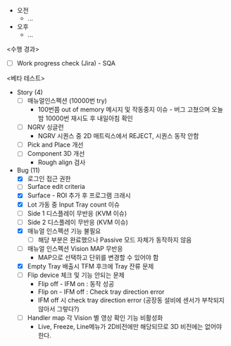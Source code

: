 - 오전
	- ...
- 오후
	- ...

<수행 경과>
- [ ] Work progress check (Jira) - SQA

<베타 테스트>
- Story (4)
	- [ ] 매뉴얼인스펙션 (10000번 try)
		- 100번쯤 out of memory 메시지 및 작동중지 이슈 - 버그 고쳤으며 오늘밤 10000번 재시도 후 내일아침 확인
	- [ ] NGRV 싱글런
		- NGRV 시퀀스 중 2D 매트릭스에서 REJECT, 시퀀스 동작 안함
	- [ ] Pick and Place 개선
	- [ ] Component 3D 개선
		- Rough align 검사
- Bug (11)
	- [x] 로그인 접근 권한
	- [ ] Surface edit criteria
	- [x] Surface - ROI 추가 후 프로그램 크래시
	- [x] Lot 가동 중 Input Tray count 이슈
	- [ ] Side 1 디스플레이 무반응 (KVM 이슈)
	- [ ] Side 2 디스플레이 무반응 (KVM 이슈)
	- [x] 매뉴얼 인스펙션 기능 불필요
		- [ ] 해당 부분은 완료했으나 Passive 모드 자체가 동작하지 않음
	- [ ] 매뉴얼 인스펙션 Vision MAP 무반응
		- MAP으로 선택하고 단위를 변경할 수 있어야 함
	- [x] Empty Tray 배출시 TFM 후크에 Tray 잔류 문제
	- [ ] Flip device 체크 및 기능 안되는 문제
		- Flip off - IFM on : 동작 성공
		- Flip on - IFM off : Check tray direction error
		- IFM off 시 check tray direction error (공장동 설비에 센서가 부착되지 않아서 그렇다?)
	- [ ] Handler map 각 Vision 별 영상 확인 기능 비활성화 
		- Live, Freeze, Line메뉴가 2D비전에만 해당되므로 3D 비전에는 없어야 한다.
